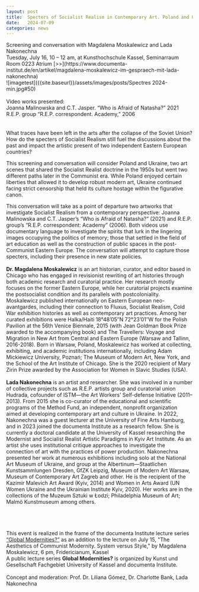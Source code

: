 ```yaml
---
layout: post
title:  Specters of Socialist Realism in Contemporary Art. Poland and Ukraine
date:   2024-07-09
categories: news
---
```


<section markdown="1" class="EN">
Screening and conversation with Magdalena Moskalewicz and Lada Nakonechna <br>
Tuesday, July 16, 10 – 12 am, at Kunsthochschule Kassel, Seminarraum Room 0223 Atrium
[>>](https://www.documenta-institut.de/en/artikel/magdalena-moskalewicz-im-gespraech-mit-lada-nakonechna)
<br>
![imagetest]({{site.baseurl}}/assets/images/posts/Spectres 2024-min.jpg#50)
<br>
<br>
Video works presented:<br>
Joanna Malinowska and C.T. Jasper. “Who is Afraid of Natasha?” 2021<br>
R.E.P. group “R.E.P. correspondent. Academy,” 2006
<br>
<br>
<br>
What traces have been left in the arts after the collapse of the Soviet Union? How do the specters of Socialist Realism still fuel the discussions about the past and impact the artistic present of two independent Eastern European countries?

This screening and conversation will consider Poland and Ukraine, two art scenes that shared the Socialist Realist doctrine in the 1950s but went two different paths later in the Communist era. While Poland enjoyed certain liberties that allowed it to develop robust modern art, Ukraine continued facing strict censorship that held its culture hostage within the figurative canon.
 
This conversation will take as a point of departure two artworks that investigate Socialist Realism from a contemporary perspective: Joanna Malinowska and C.T. Jasper’s “Who is Afraid of Natasha?” (2021) and R.E.P. group’s “R.E.P. correspondent: Academy” (2006). Both videos use documentary language to investigate the spirits that lurk in the lingering images occupying the politics of memory; those that settled in the field of art education as well as the construction of public spaces in the post-Communist Eastern Europe. The conversation will attempt to capture those specters, including their presence in new state policies.
<br>
<br>
**Dr. Magdalena Moskalewicz** is an art historian, curator, and editor based in Chicago who has engaged in revisionist rewriting of art histories through both academic research and curatorial practice. Her research mostly focuses on the former Eastern Europe, while her curatorial projects examine the postsocialist condition and its parallels with postcoloniality. Moskalewicz published internationally on Eastern European neo-avantgardes, including their connection to Fluxus, Socialist Realism, Cold War exhibition histories as well as contemporary art practices. Among her curated exhibitions were Halka/Haiti 18°48’05″N 72°23’01″W for the Polish Pavilion at the 56th Venice Biennale, 2015 (with Jean Goldman Book Prize awarded to the accompanying book) and The Travellers: Voyage and Migration in New Art from Central and Eastern Europe (Warsaw and Tallinn, 2016-2018). Born in Warsaw, Poland, Moskalewicz has worked at collecting, exhibiting, and academic institutions internationally, including Adam Mickiewicz University, Poznań; The Museum of Modern Art, New York, and the School of the Art Institute of Chicago. She is the 2020 recipient of Mary Zirin Prize awarded by the Association for Women in Slavic Studies (USA). 
<br><br>
**Lada Nakonechna** is an artist and researcher. She was involved in a number of collective projects such as R.E.P. artists group and curatorial union Hudrada, cofounder of ISTM—the Art Workers’ Self-defense Initiative (2011–2013). From 2015 she is co-curator of the educational and scientific programs of the Method Fund, an independent, nonprofit organization aimed at developing contemporary art and culture in Ukraine. In 2022, Nakonechna was a guest lecturer at the University of Fine Arts Hamburg, and in 2023 joined the documenta Institute as a research fellow. She is currently a doctoral candidate at the University of Kassel researching the Modernist and Socialist Realist Artistic Paradigms in Kyiv Art Institute. As an artist she uses institutional critique approaches to investigate the connection of art with the practices of power production. Nakonechna presented her work at numerous exhibitions including solo at the National Art Museum of Ukraine, and group at the Albertinum—Staatlichen Kunstsammlungen Dresden, GfZK Leipzig, Museum of Modern Art Warsaw, Museum of Contemporary Art Zagreb and other. He is the recipient of the Kazimir Malevich Art Award (Kyiv, 2014) and Women in Arts Award (UN Women Ukraine and the Ukrainian Institute Kyiv, 2020).  Her works are in the collections of the Muzeum Sztuki w Łodzi; Philadelphia Museum of Art; Malmö Kunstmuseum among others.
<br>
<br>
<br>
<br>
<br>
This event is realized in the frame of the documenta Institute lecture series [“Global Modernities?”](https://www.documenta-institut.de/en/artikel/global-modernities) as an addition to the lecture on July 15, "The Aesthetics of Communist Modernity. System versus Style," by Magdalena Moskalewicz, 6 pm, Fridericianum, Kassel 
<br>
A public lecture series **Global Modernities?** is organized by Kunst und Gesellschaft Fachgebiet University of Kassel and documenta Institute.<br>
<br>
Concept and moderation: Prof. Dr. Liliana Gómez, Dr. Charlotte Bank, Lada Nakonechna

</section>


<section markdown="1" class="UKR">

</section>
